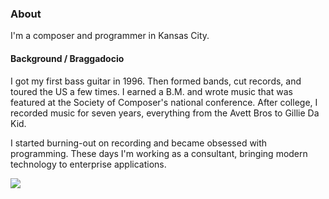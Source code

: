<link href="../stylesheets/md.css" rel="stylesheet" />

### About

I'm a composer and programmer in Kansas City.

#### Background / Braggadocio

I got my first bass guitar in 1996. Then formed bands, cut records, and toured the US a few times. I earned a B.M. and wrote music that was featured at the Society of Composer's national conference. After college, I recorded music for seven years, everything from the Avett Bros to Gillie Da Kid.

I started burning-out on recording and became obsessed with programming. These days I'm working as a consultant, bringing modern technology to enterprise applications.

![](../images/joefresco.jpg)

